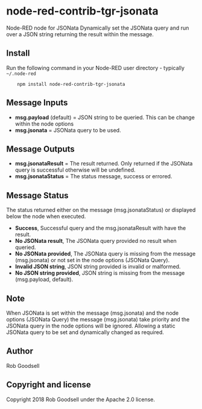 node-red-contrib-tgr-jsonata
=====================

Node-RED node for JSONata
Dynamically set the JSONata query and run over a JSON string returning the result within the message.

Install
-------
Run the following command in your Node-RED user directory - typically `~/.node-red`

        npm install node-red-contrib-tgr-jsonata

Message Inputs
----------
- **msg.payload** (default) = JSON string to be queried. This can be change within the node options
- **msg.jsonata** = JSONata query to be used.

Message Outputs
----------
- **msg.jsonataResult** = The result returned. Only returned if the JSONata query is successful otherwise will be undefined.
- **msg.jsonataStatus** = The status message, success or errored.

Message Status
----------
The status returned either on the message (msg.jsonataStatus) or displayed below the node when executed.

- **Success**, Successful query and the msg.jsonataResult with have the result.
- **No JSONata result**, The JSONata query provided no result when queried.
- **No JSONata provided**, The JSONata query is missing from the message (msg.jsonata) or not set in the node options (JSONata Query).
- **Invalid JSON string**, JSON string provided is invalid or malformed.
- **No JSON string provided**, JSON string is missing from the message (msg.payload, default).

Note
----------
When JSONata is set within the message (msg.jsonata) and the node options (JSONata Query) the message (msg.jsonata) take priority and the JSONata query in the node options will be ignored. Allowing a static JSONata query to be set and dynamically changed as required.

Author
----------
Rob Goodsell

Copyright and license
----------
Copyright 2018 Rob Goodsell under the Apache 2.0 license.